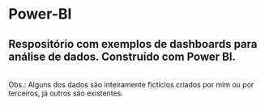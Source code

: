 # Power-BI
Respositório com exemplos de dashboards para análise de dados. Construído com Power BI.</br>
----------------------------------------------------------------------------------------
</br>
Obs.: Alguns dos dados são inteiramente fictícios criados por mim ou por terceiros, já outros são existentes.
